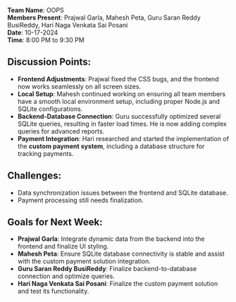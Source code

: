 **Team Name**: OOPS  
**Members Present**: Prajwal Garla, Mahesh Peta, Guru Saran Reddy BusiReddy, Hari Naga Venkata Sai Posani  
**Date**: 10-17-2024  
**Time**: 8:00 PM to 9:30 PM  

## Discussion Points:  
- **Frontend Adjustments**: Prajwal fixed the CSS bugs, and the frontend now works seamlessly on all screen sizes.  
- **Local Setup**: Mahesh continued working on ensuring all team members have a smooth local environment setup, including proper Node.js and SQLite configurations.  
- **Backend-Database Connection**: Guru successfully optimized several SQLite queries, resulting in faster load times. He is now adding complex queries for advanced reports.  
- **Payment Integration**: Hari researched and started the implementation of the **custom payment system**, including a database structure for tracking payments.  

## Challenges:  
- Data synchronization issues between the frontend and SQLite database.  
- Payment processing still needs finalization.

## Goals for Next Week:  
- **Prajwal Garla**: Integrate dynamic data from the backend into the frontend and finalize UI styling.  
- **Mahesh Peta**: Ensure SQLite database connectivity is stable and assist with the custom payment solution integration.  
- **Guru Saran Reddy BusiReddy**: Finalize backend-to-database connection and optimize queries.  
- **Hari Naga Venkata Sai Posani**: Finalize the custom payment solution and test its functionality.  
